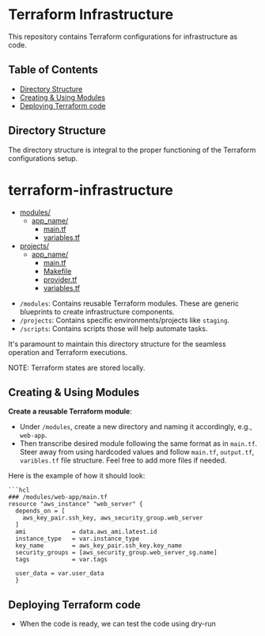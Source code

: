 # Terraform Infrastructure

This repository contains Terraform configurations for infrastructure as code.

## Table of Contents

- [Directory Structure](#directory-structure)
- [Creating & Using Modules](#creating--using-modules)
- [Deploying Terraform code](#deploying-terraform-code)


## Directory Structure

The directory structure is integral to the proper functioning of the Terraform configurations setup.

# terraform-infrastructure

* [modules/](./modules)
  * [app_name/](./modules/ec2)
    * [main.tf](./modules/ec2/main.tf)
    * [variables.tf](./modules/ec2/variables.tf)
* [projects/](./projects)
  * [app_name/](./projects/ec2-app)
    * [main.tf](./projects/ec2-app/main.tf)
    * [Makefile](./projects/ec2-app/Makefile)
    * [provider.tf](./projects/project-name/provider.tf)
    * [variables.tf](./modules/ec2/variables.tf)




- `/modules`: Contains reusable Terraform modules. These are generic blueprints to create infrastructure components.
- `/projects`: Contains specific environments/projects like `staging`. 
- `/scripts`: Contains scripts those will help automate tasks. 


It's paramount to maintain this directory structure for the seamless operation and Terraform executions.

NOTE: Terraform states are stored locally.

## Creating & Using Modules
   

 **Create a reusable  Terraform module**:

   - Under `/modules`, create a new directory and naming it accordingly, e.g., `web-app`.
   - Then transcribe desired module following the same format as in `main.tf`. Steer away from using hardcoded values and follow `main.tf`, `output.tf`, `varibles.tf` file structure. Feel free to add more files if needed.
   
   Here is the example of how it should look:

    ```hcl
    ### /modules/web-app/main.tf
    resource "aws_instance" "web_server" {
      depends_on = [
        aws_key_pair.ssh_key, aws_security_group.web_server
      ]
      ami             = data.aws_ami.latest.id
      instance_type   = var.instance_type
      key_name        = aws_key_pair.ssh_key.key_name
      security_groups = [aws_security_group.web_server_sg.name]
      tags            = var.tags

      user_data = var.user_data
      }
    

## Deploying Terraform code
    
  - When the code is ready, we can test the code using dry-run